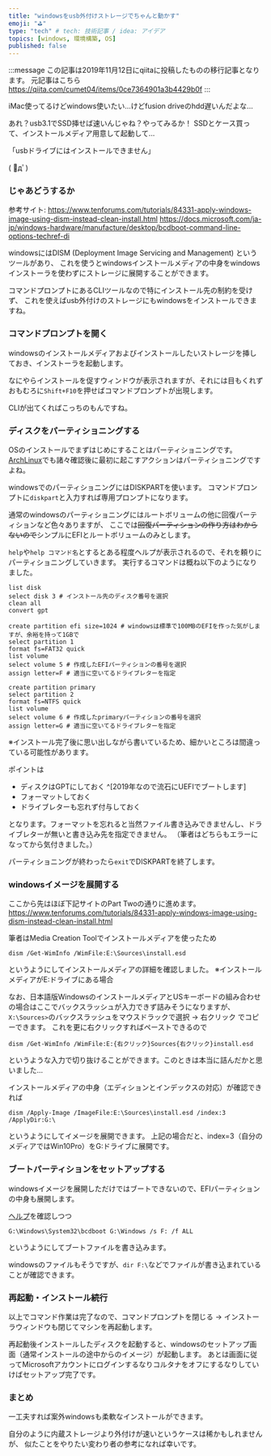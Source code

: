 ```yaml
---
title: "windowsをusb外付けストレージでちゃんと動かす"
emoji: "⛳"
type: "tech" # tech: 技術記事 / idea: アイデア
topics: [windows, 環境構築, OS]
published: false
---
```


:::message
この記事は2019年11月12日にqiitaに投稿したものの移行記事となります。
元記事はこちら https://qiita.com/cumet04/items/0ce7364901a3b4429b0f
:::

iMac使ってるけどwindows使いたい...けどfusion driveのhdd遅いんだよな...

あれ？usb3.1でSSD挿せば速いんじゃね？やってみるか！
SSDとケース買って、インストールメディア用意して起動して...

「usbドライブにはインストールできません」

( ﾟдﾟ)

### じゃあどうするか
参考サイト:
https://www.tenforums.com/tutorials/84331-apply-windows-image-using-dism-instead-clean-install.html
https://docs.microsoft.com/ja-jp/windows-hardware/manufacture/desktop/bcdboot-command-line-options-techref-di

windowsにはDISM (Deployment Image Servicing and Management) というツールがあり、
これを使うとwindowsインストールメディアの中身をwindowsインストーラを使わずにストレージに展開することができます。

コマンドプロンプトにあるCLIツールなので特にインストール先の制約を受けず、
これを使えばusb外付けのストレージにもwindowsをインストールできますね。

### コマンドプロンプトを開く
windowsのインストールメディアおよびインストールしたいストレージを挿しておき、インストーラを起動します。

なにやらインストールを促すウィンドウが表示されますが、それには目もくれず
おもむろに`Shift+F10`を押せばコマンドプロンプトが出現します。

CLIが出てくればこっちのもんですね。

### ディスクをパーティショニングする
OSのインストールでまずはじめにすることはパーティショニングです。
[ArchLinux](https://wiki.archlinux.jp/index.php/インストールガイド)でも諸々確認後に最初に起こすアクションはパーティショニングですよね。

windowsでのパーティショニングにはDISKPARTを使います。
コマンドプロンプトに`diskpart`と入力すれば専用プロンプトになります。

通常のwindowsのパーティショニングにはルートボリュームの他に回復パーティションなど色々ありますが、
ここでは~~回復パーティションの作り方はわからないので~~シンプルにEFIとルートボリュームのみとします。

`help`や`help コマンド名`とするとある程度ヘルプが表示されるので、それを頼りにパーティショニングしていきます。
実行するコマンドは概ね以下のようになりました。

```
list disk
select disk 3 # インストール先のディスク番号を選択
clean all
convert gpt

create partition efi size=1024 # windowsは標準で100MBのEFIを作った気がしますが、余裕を持って1GBで
select partition 1
format fs=FAT32 quick
list volume
select volume 5 # 作成したEFIパーティションの番号を選択
assign letter=F # 適当に空いてるドライブレターを指定

create partition primary
select partition 2
format fs=NTFS quick
list volume
select volume 6 # 作成したprimaryパーティションの番号を選択
assign letter=G # 適当に空いてるドライブレターを指定
```

※インストール完了後に思い出しながら書いているため、細かいところは間違っている可能性があります。

ポイントは
* ディスクはGPTにしておく ^[2019年なので流石にUEFIでブートします]
* フォーマットしておく
* ドライブレターも忘れず付与しておく

となります。フォーマットを忘れると当然ファイル書き込みできませんし、ドライブレターが無いと書き込み先を指定できません。
（筆者はどちらもエラーになってから気付きました。）

パーティショニングが終わったら`exit`でDISKPARTを終了します。

### windowsイメージを展開する
ここから先はほぼ下記サイトのPart Twoの通りに進めます。
https://www.tenforums.com/tutorials/84331-apply-windows-image-using-dism-instead-clean-install.html

筆者はMedia Creation Toolでインストールメディアを使ったため

```
dism /Get-WimInfo /WimFile:E:\Sources\install.esd
```

というようにしてインストールメディアの詳細を確認しました。
※インストールメディアがE:ドライブにある場合

なお、日本語版WindowsのインストールメディアとUSキーボードの組み合わせの場合はここでバックスラッシュが入力できず詰みそうになりますが、
`X:\Sources>`のバックスラッシュをマウスドラックで選択 -> 右クリック でコピーできます。
これを更に右クリックすればペーストできるので

```
dism /Get-WimInfo /WimFile:E:{右クリック}Sources{右クリック}install.esd
```

というような入力で切り抜けることができます。このときは本当に詰んだかと思いました...

インストールメディアの中身（エディションとインデックスの対応）が確認できれば

```
dism /Apply-Image /ImageFile:E:\Sources\install.esd /index:3 /ApplyDir:G:\
```

というようにしてイメージを展開できます。
上記の場合だと、index=3（自分のメディアではWin10Pro）をG:ドライブに展開です。

### ブートパーティションをセットアップする
windowsイメージを展開しただけではブートできないので、EFIパーティションの中身も展開します。

[ヘルプ](https://docs.microsoft.com/ja-jp/windows-hardware/manufacture/desktop/bcdboot-command-line-options-techref-di)を確認しつつ

```
G:\Windows\System32\bcdboot G:\Windows /s F: /f ALL
```

というようにしてブートファイルを書き込みます。

windowsのファイルもそうですが、`dir F:\`などでファイルが書き込まれていることが確認できます。

### 再起動・インストール続行
以上でコマンド作業は完了なので、コマンドプロンプトを閉じる -> インストーラウィンドウも閉じてマシンを再起動します。

再起動後インストールしたディスクを起動すると、windowsのセットアップ画面（通常インストールの途中からのイメージ）が起動します。
あとは画面に従ってMicrosoftアカウントにログインするなりコルタナをオフにするなりしていけばセットアップ完了です。

### まとめ
一工夫すれば案外windowsも柔軟なインストールができます。

自分のように内蔵ストレージより外付けが速いというケースは稀かもしれませんが、
似たことをやりたい変わり者の参考になれば幸いです。
